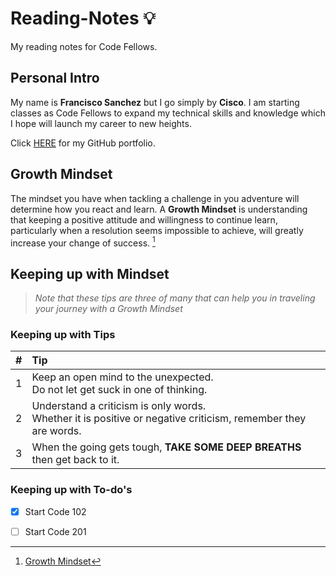 # Reading-Notes :bulb:
My reading notes for Code Fellows.

## Personal Intro

My name is **Francisco Sanchez** but I go simply by **Cisco**. I am starting classes as Code Fellows to expand my technical skills and knowledge which I hope will launch my career to new heights. 

Click [HERE](https://github.com/c0d3cisco/) for my GitHub portfolio.

## Growth Mindset

The mindset you have when tackling a challenge in you adventure will determine how you react and learn. A **Growth Mindset** is understanding that keeping a positive attitude and willingness to continue learn, particularly when a resolution seems impossible to achieve, will greatly increase your change of success. [^1]

## Keeping up with Mindset
> *Note that these tips are three of many that can help you in traveling your journey with a Growth Mindset*  

### Keeping up with Tips
| # | Tip |
| :----: | :----- |
| 1 | Keep an open mind to the unexpected. <br> Do not let get suck in one of thinking. |
| 2 | Understand a criticism is only words. <br> Whether it is positive or negative criticism, remember they are words. |
| 3 | When the going gets tough, **TAKE SOME DEEP BREATHS** then get back to it. |

### Keeping up with To-do's
- [x] Start Code 102
- [ ] Start Code 201


[^1]: [Growth Mindset](https://www.atlassian.com/blog/inside-atlassian/growth-mindset)

